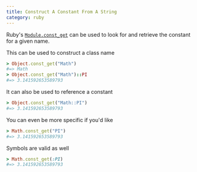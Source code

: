 ```yaml
--- 
title: Construct A Constant From A String
category: ruby
---
```


Ruby's
[`Module.const_get`](http://ruby-doc.org/core-2.1.0/Module.html#method-i-const_get)
can be used to look for and retrieve the constant for a given name.

This can be used to construct a class name

```ruby
> Object.const_get("Math")
#=> Math
> Object.const_get("Math")::PI
#=> 3.141592653589793
```

It can also be used to reference a constant

```ruby
> Object.const_get("Math::PI")
#=> 3.141592653589793
```

You can even be more specific if you'd like

```ruby
> Math.const_get("PI")
#=> 3.141592653589793
```

Symbols are valid as well

```ruby
> Math.const_get(:PI)
#=> 3.141592653589793
```
